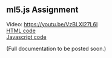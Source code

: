 ## ml5.js Assignment  
Video: https://youtu.be/VzBLXI27L6I  
[HTML code](/ml5.js-Assignment/ml5.js/index.html)  
[Javascript code](/ml5.js-Assignment/ml5.js/sketch.js)  
    
(Full documentation to be posted soon.)
